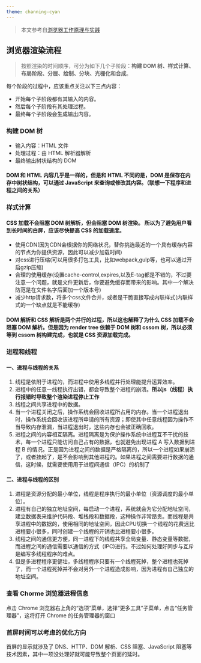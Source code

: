 ```yaml
---
theme: channing-cyan
---
```

> 本文参考自[浏览器工作原理与实践](https://time.geekbang.org/column/article/113513)

## 浏览器渲染流程

>按照渲染的时间顺序，可分为如下几个子阶段：**构建 DOM 树、样式计算、布局阶段、分层、绘制、分块、光栅化和合成**。

每个阶段的过程中，应该重点关注以下三点内容：
- 开始每个子阶段都有其输入的内容。
- 然后每个子阶段有其处理过程。
- 最终每个子阶段会生成输出内容。

### 构建 DOM 树

+ 输入内容：HTML 文件
+ 处理过程：由 HTML 解析器解析
+ 最终输出树状结构的 DOM 

#### DOM 和 HTML 内容几乎是一样的，但是**和 HTML 不同的是，DOM 是保存在内存中树状结构，可以通过 JavaScript 来查询或修改其内容**。（联想一下程序和进程之间的关系）

### 样式计算

#### CSS 加载不会阻塞 DOM 树解析，但会阻塞 DOM 树渲染。 所以为了避免用户看到长时间的白屏，应该尽快提高 CSS 的加载速度。 
-   使用CDN(因为CDN会根据你的网络状况，替你挑选最近的一个具有缓存内容的节点为你提供资源，因此可以减少加载时间)
-   对css进行压缩(可以用很多打包工具，比如webpack,gulp等，也可以通过开启gzip压缩)
-   合理的使用缓存(设置cache-control,expires,以及E-tag都是不错的，不过要注意一个问题，就是文件更新后，你要避免缓存而带来的影响。其中一个解决防范是在文件名字后面加一个版本号)
-   减少http请求数，将多个css文件合并，或者是干脆直接写成内联样式(内联样式的一个缺点就是不能缓存)

#### DOM 解析和 CSS 解析是两个并行的过程，所以这也解释了为什么 CSS 加载不会阻塞 DOM 解析。但是因为 render tree 依赖于 DOM 树和 cssom 树，所以必须等到 cssom 树构建完成，也就是 CSS 资源加载完成。

### 进程和线程
#### 一、进程与线程的关系

1. 线程是依附于进程的，而进程中使用多线程并行处理能提升运算效率。 
2. 进程中的任意一线程执行出错，都会导致整个进程的崩溃。**所以js（线程）执行报错时导致整个渲染进程停止工作**
3. 线程之间共享进程中的数据。 
4. 当一个进程关闭之后，操作系统会回收进程所占用的内存。当一个进程退出时，操作系统会回收该进程所申请的所有资源；即使其中任意线程因为操作不当导致内存泄漏，当进程退出时，这些内存也会被正确回收。 
5. 进程之间的内容相互隔离。进程隔离是为保护操作系统中进程互不干扰的技术，每一个进程只能访问自己占有的数据，也就避免出现进程 A 写入数据到进程 B 的情况。正是因为进程之间的数据是严格隔离的，所以一个进程如果崩溃了，或者挂起了，是不会影响到其他进程的。如果进程之间需要进行数据的通信，这时候，就需要使用用于进程间通信（IPC）的机制了

#### 二、进程与线程的区别

1. 进程是资源分配的最小单位，线程是程序执行的最小单位（资源调度的最小单位）。
2. 进程有自己的独立地址空间，每启动一个进程，系统就会为它分配地址空间，建立数据表来维护代码段、堆栈段和数据段，这种操作非常昂贵。而线程是共享进程中的数据的，使用相同的地址空间，因此CPU切换一个线程的花费远比进程要小很多，同时创建一个线程的开销也比进程要小很多。
3. 线程之间的通信更方便，同一进程下的线程共享全局变量、静态变量等数据，而进程之间的通信需要以通信的方式（IPC)进行。不过如何处理好同步与互斥是编写多线程程序的难点。
4. 但是多进程程序更健壮，多线程程序只要有一个线程死掉，整个进程也死掉了，而一个进程死掉并不会对另外一个进程造成影响，因为进程有自己独立的地址空间。

### 查看 Chorme 浏览器进程信息

点击 Chrome 浏览器右上角的“选项”菜单，选择“更多工具”子菜单，点击“任务管理器”，这将打开 Chrome 的任务管理器的窗口

### 首屏时间可以考虑的优化方向

首屏的显示就涉及了 DNS、HTTP、DOM 解析、CSS 阻塞、JavaScript 阻塞等技术因素，其中一项没处理好就可能导致整个页面的延时。